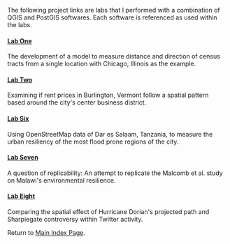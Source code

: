 The following project links are labs that I performed with a combination of QGIS and PostGIS softwares. Each software is referenced as used within the labs. 

#### [Lab One](lab_1/aa_chicago_lab.md)
The development of a model to measure distance and direction of census tracts from a single location with Chicago, Illinois as the example.

#### [Lab Two](lab_2/aa_burlington_lab.md)
Examining if rent prices in Burlington, Vermont follow a spatial pattern based around the city's center business district.

#### [Lab Six](lab_6/aa_dar_lab.md)
Using OpenStreetMap data of Dar es Salaam, Tanzania, to measure the urban resiliency of the most flood prone regions of the city. 

#### [Lab Seven](lab_7/aa_malawi.md)
A question of replicability: An attempt to replicate the Malcomb et al. study on Malawi's environmental resilience.  

#### [Lab Eight](lab_8/aa_twitter_index.md)
Comparing the spatial effect of Hurricane Dorian's projected path and Sharpiegate controversy within Twitter activity.

Return to [Main Index Page](../index.md).
